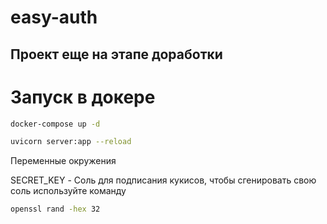 # easy-auth

## Проект еще на этапе доработки
 
# Запуск в докере
```bash
docker-compose up -d
 ```
 
 
```bash
uvicorn server:app --reload
```

Переменные окружения

SECRET_KEY - Соль для подписания кукисов, чтобы сгенировать свою соль используйте команду
```bash
openssl rand -hex 32
```
